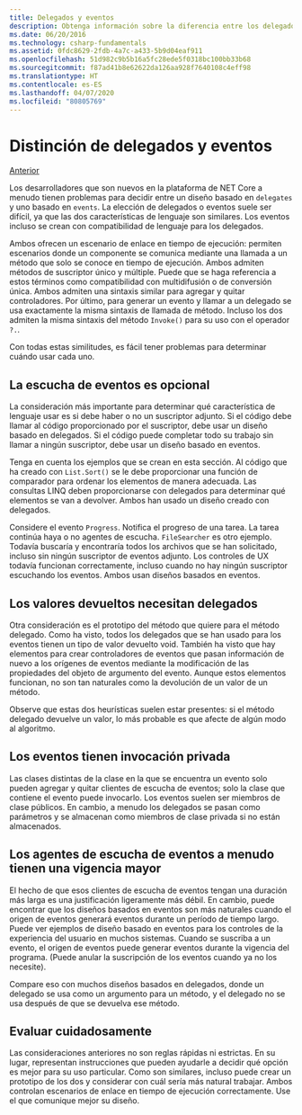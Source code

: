 ```yaml
---
title: Delegados y eventos
description: Obtenga información sobre la diferencia entre los delegados y los eventos, y cuándo usar cada una de estas características de .NET Core.
ms.date: 06/20/2016
ms.technology: csharp-fundamentals
ms.assetid: 0fdc8629-2fdb-4a7c-a433-5b9d04eaf911
ms.openlocfilehash: 51d982c9b5b16a5fc28ede5f0318bc100bb33b68
ms.sourcegitcommit: f87ad41b8e62622da126aa928f7640108c4eff98
ms.translationtype: HT
ms.contentlocale: es-ES
ms.lasthandoff: 04/07/2020
ms.locfileid: "80805769"
---
```

# <a name="distinguishing-delegates-and-events"></a>Distinción de delegados y eventos

[Anterior](modern-events.md)

Los desarrolladores que son nuevos en la plataforma de NET Core a menudo tienen problemas para decidir entre un diseño basado en `delegates` y uno basado en `events`. La elección de delegados o eventos suele ser difícil, ya que las dos características de lenguaje son similares. Los eventos incluso se crean con compatibilidad de lenguaje para los delegados.

Ambos ofrecen un escenario de enlace en tiempo de ejecución: permiten escenarios donde un componente se comunica mediante una llamada a un método que solo se conoce en tiempo de ejecución. Ambos admiten métodos de suscriptor único y múltiple. Puede que se haga referencia a estos términos como compatibilidad con multidifusión o de conversión única. Ambos admiten una sintaxis similar para agregar y quitar controladores. Por último, para generar un evento y llamar a un delegado se usa exactamente la misma sintaxis de llamada de método. Incluso los dos admiten la misma sintaxis del método `Invoke()` para su uso con el operador `?.`.

Con todas estas similitudes, es fácil tener problemas para determinar cuándo usar cada uno.

## <a name="listening-to-events-is-optional"></a>La escucha de eventos es opcional

La consideración más importante para determinar qué característica de lenguaje usar es si debe haber o no un suscriptor adjunto. Si el código debe llamar al código proporcionado por el suscriptor, debe usar un diseño basado en delegados. Si el código puede completar todo su trabajo sin llamar a ningún suscriptor, debe usar un diseño basado en eventos.

Tenga en cuenta los ejemplos que se crean en esta sección. Al código que ha creado con `List.Sort()` se le debe proporcionar una función de comparador para ordenar los elementos de manera adecuada. Las consultas LINQ deben proporcionarse con delegados para determinar qué elementos se van a devolver. Ambos han usado un diseño creado con delegados.

Considere el evento `Progress`. Notifica el progreso de una tarea.
La tarea continúa haya o no agentes de escucha.
`FileSearcher` es otro ejemplo. Todavía buscaría y encontraría todos los archivos que se han solicitado, incluso sin ningún suscriptor de eventos adjunto.
Los controles de UX todavía funcionan correctamente, incluso cuando no hay ningún suscriptor escuchando los eventos. Ambos usan diseños basados en eventos.

## <a name="return-values-require-delegates"></a>Los valores devueltos necesitan delegados

Otra consideración es el prototipo del método que quiere para el método delegado. Como ha visto, todos los delegados que se han usado para los eventos tienen un tipo de valor devuelto void. También ha visto que hay elementos para crear controladores de eventos que pasan información de nuevo a los orígenes de eventos mediante la modificación de las propiedades del objeto de argumento del evento. Aunque estos elementos funcionan, no son tan naturales como la devolución de un valor de un método.

Observe que estas dos heurísticas suelen estar presentes: si el método delegado devuelve un valor, lo más probable es que afecte de algún modo al algoritmo.

## <a name="events-have-private-invocation"></a>Los eventos tienen invocación privada

Las clases distintas de la clase en la que se encuentra un evento solo pueden agregar y quitar clientes de escucha de eventos; solo la clase que contiene el evento puede invocarlo. Los eventos suelen ser miembros de clase públicos.
En cambio, a menudo los delegados se pasan como parámetros y se almacenan como miembros de clase privada si no están almacenados.

## <a name="event-listeners-often-have-longer-lifetimes"></a>Los agentes de escucha de eventos a menudo tienen una vigencia mayor

El hecho de que esos clientes de escucha de eventos tengan una duración más larga es una justificación ligeramente más débil. En cambio, puede encontrar que los diseños basados en eventos son más naturales cuando el origen de eventos generará eventos durante un período de tiempo largo. Puede ver ejemplos de diseño basado en eventos para los controles de la experiencia del usuario en muchos sistemas. Cuando se suscriba a un evento, el origen de eventos puede generar eventos durante la vigencia del programa.
(Puede anular la suscripción de los eventos cuando ya no los necesite).

Compare eso con muchos diseños basados en delegados, donde un delegado se usa como un argumento para un método, y el delegado no se usa después de que se devuelva ese método.

## <a name="evaluate-carefully"></a>Evaluar cuidadosamente

Las consideraciones anteriores no son reglas rápidas ni estrictas. En su lugar, representan instrucciones que pueden ayudarle a decidir qué opción es mejor para su uso particular. Como son similares, incluso puede crear un prototipo de los dos y considerar con cuál sería más natural trabajar. Ambos controlan escenarios de enlace en tiempo de ejecución correctamente. Use el que comunique mejor su diseño.
